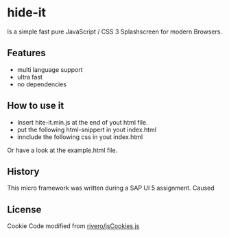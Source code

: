 # hide-it

Is a simple fast pure JavaScript / CSS 3 Splashscreen for modern Browsers.

## Features

 * multi language support
 * ultra fast
 * no dependencies

## How to use it

 * Insert hite-it.min.js at the end of yout html file.
 * put the following html-snippert in yout index.html
 * innclude the following css in yout index.html

Or have a look at the example.html file.



## History

This micro framework was written during a SAP UI 5 assignment. Caused 

## License

Cookie Code modified from [rivero/jsCookies.js](https://gist.github.com/jrivero/949141)